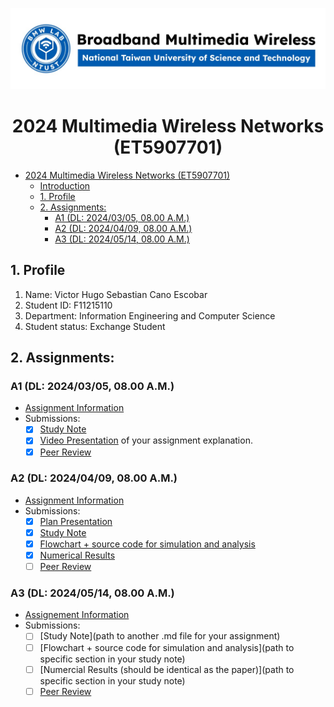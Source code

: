 ![](./assets/lab-logo.jpeg)

# <center> 2024 Multimedia Wireless Networks (ET5907701) </center>

- [ 2024 Multimedia Wireless Networks (ET5907701) ](#-2024-multimedia-wireless-networks-et5907701-)
  - [Introduction](#introduction)
  - [1. Profile](#1-profile)
  - [2. Assignments:](#2-assignments)
    - [A1 (DL: 2024/03/05, 08.00 A.M.)](#a1-dl-20240305-0800-am)
    - [A2 (DL: 2024/04/09, 08.00 A.M.)](#a2-dl-20240409-0800-am)
    - [A3 (DL: 2024/05/14, 08.00 A.M.)](#a3-dl-20240514-0800-am)

## 1. Profile
1. Name: Victor Hugo Sebastian Cano Escobar
2. Student ID: F11215110 
3. Department: Information Engineering and Computer Science
4. Student status: Exchange Student

## 2. Assignments:

### A1 (DL: 2024/03/05, 08.00 A.M.)
- [Assignment Information](https://github.com/bmw-ece-ntust/multimedia-wireless-network?tab=readme-ov-file#a1-deadline-35-0800-am)
- Submissions:
  - [x] [Study Note](https://github.com/bmw-ece-ntust/multimedia-wireless-network/blob/2024-F11215110-Victor-Hugo-Cano-Escobar/StudyNotes/Assignment%201%20-%20Study%20Notes.md)
  - [x] [Video Presentation](https://youtu.be/2vMR3yyIfaM) of your assignment explanation.
  - [x] [Peer Review](https://forms.gle/tPVAdfAc4hBiUtg88)

### A2 (DL: 2024/04/09, 08.00 A.M.)
- [Assignment Information](https://github.com/bmw-ece-ntust/multimedia-wireless-network?tab=readme-ov-file#a2-deadline-49-0800-am)
- Submissions:
  - [x] [Plan Presentation](https://drive.google.com/file/d/1oKC7kIKc6s5lEo-WPHsYCQ8Pnvtgffha/view?usp=sharing)
  - [x] [Study Note](https://github.com/bmw-ece-ntust/multimedia-wireless-network/blob/2024-F11215110-Victor-Hugo-Cano-Escobar/StudyNotes/Assignment%202%20-%20Study%20Notes.md)
  - [x] [Flowchart + source code for simulation and analysis](https://github.com/bmw-ece-ntust/multimedia-wireless-network/blob/2024-F11215110-Victor-Hugo-Cano-Escobar/StudyNotes/Assignment%202%20-%20Study%20Notes.md#code-analysis)
  - [x] [Numerical Results](https://github.com/bmw-ece-ntust/multimedia-wireless-network/blob/2024-F11215110-Victor-Hugo-Cano-Escobar/StudyNotes/Assignment%202%20-%20Study%20Notes.md#result)
  - [ ] [Peer Review](https://forms.gle/njd22Apu7ZGTbKzJ7)

### A3 (DL: 2024/05/14, 08.00 A.M.)
- [Assignement Information](https://github.com/bmw-ece-ntust/multimedia-wireless-network?tab=readme-ov-file#a3-deadline-514-0800-am)
- Submissions:
  - [ ] [Study Note](path to another .md file for your assignment)
  - [ ] [Flowchart + source code for simulation and analysis](path to specific section in your study note)
  - [ ] [Numercial Results (should be identical as the paper)](path to specific section in your study note)
  - [ ] [Peer Review](https://forms.gle/yVtjYqxZyRgcjbeE8)
